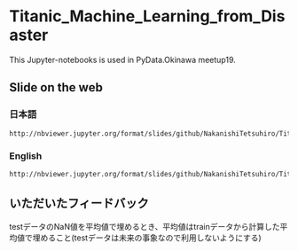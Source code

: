 # Titanic_Machine_Learning_from_Disaster

This Jupyter-notebooks is used in PyData.Okinawa meetup19.

## Slide on the web

### 日本語

    http://nbviewer.jupyter.org/format/slides/github/NakanishiTetsuhiro/Titanic_Machine_Learning_from_Disaster/blob/master/presentation_JP.ipynb#/

### English

    http://nbviewer.jupyter.org/format/slides/github/NakanishiTetsuhiro/Titanic_Machine_Learning_from_Disaster/blob/master/presentation_EN.ipynb#/

## いただいたフィードバック

testデータのNaN値を平均値で埋めるとき、平均値はtrainデータから計算した平均値で埋めること(testデータは未来の事象なので利用しないようにする)

